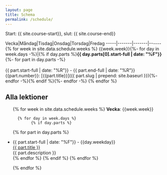 ```yaml
---
layout: page
title: Schema
permalink: /schedule/
---
```


Start: {{ site.course-start}}, slut: {{ site.course-end}}


Vecka|Måndag|Tisdag|Onsdag|Torsdag|Fredag
-----|-------|-------|------{% for week in site.data.schedule.weeks %}
{{week.week}}{%- for day in week.days -%}|{% if day.parts %}**{{ day.parts[0].start-full | date: "%F"}}**{%- for part in day.parts -%}<br /><br />{{ part.start-full | date: "%R"}} - {{ part.end-full | date: "%R"}}<br />{{part.number}}: [{{part.title}}]({{ part.slug | prepend: site.baseurl }}){%- endfor -%}{% endif %}{%- endfor -%}
{% endfor %}



## Alla lektioner
<ul id="archive">
{% for week in site.data.schedule.weeks %}
      <b>Vecka</b>: {{week.week}}<br/>
      
      {% for day in week.days %}
            {% if day.parts %}
{% for part in day.parts %}
<li class="archiveposturl">
        <span class="postlower">{{ part.start-full | date: "%F"}} - {{day.weekday}}</span><br>
        <span><a href="{{ lecture.slug }}">{{ part.title }}</a></span><br>
<span class = "postlower">
{{ part.description }}</span>
      </li>
      {% endfor %}
            {% endif %}
      {% endfor %}
      
{% endfor %}
</ul>
